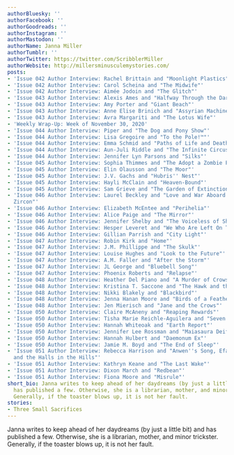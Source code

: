 ```yaml
---
authorBluesky: ''
authorFacebook: ''
authorGoodreads: ''
authorInstagram: ''
authorMastodon: ''
authorName: Janna Miller
authorTumblr: ''
authorTwitter: https://twitter.com/ScribblerMiller
authorWebsite: http://millersminusculemystories.com/
posts:
- 'Issue 042 Author Interview: Rachel Brittain and "Moonlight Plastics"'
- 'Issue 042 Author Interview: Carol Scheina and "The Midwife"'
- 'Issue 042 Author Interview: Aimée Jodoin and "The Glitch"'
- 'Issue 043 Author Interview: Alexis Ames and "Halfway Through the Dark"'
- 'Issue 043 Author Interview: Amy Porter and "Giant Beach"'
- 'Issue 043 Author Interview: Anne Elise Brinich and "Assyrian Machinery"'
- 'Issue 043 Author Interview: Avra Margariti and "The Lotus Wife"'
- 'Weekly Wrap-Up: Week of November 30, 2020'
- 'Issue 044 Author Interview: Piper and "The Dog and Pony Show"'
- 'Issue 044 Author Interview: Lisa Gregoire and "To the Pole!™"'
- 'Issue 044 Author Interview: Emma Schmid and "Paths of Life and Death"'
- 'Issue 044 Author Interview: Aun-Juli Riddle and "The Infinite Circus"'
- 'Issue 044 Author Interview: Jennifer Lyn Parsons and "Silks"'
- 'Issue 045 Author Interview: Sophia Thimmes and "The Adopt a Zombie Program"'
- 'Issue 045 Author Interview: Elin Olausson and "The Moor"'
- 'Issue 045 Author Interview: J.V. Gachs and "Hubris'' Nest"'
- 'Issue 045 Author Interview: Hayli McClain and "Heaven-Bound"'
- 'Issue 045 Author Interview: Sam Grieve and "The Garden of Extinction"'
- 'Issue 046 Author Interview: Laurel Beckley and "Love and War Aboard the Peregrine
  Zircon"'
- 'Issue 046 Author Interview: Elizabeth McEntee and "Perihelia"'
- 'Issue 046 Author Interview: Alice Paige and "The Mirror"'
- 'Issue 046 Author Interview: Jennifer Shelby and "The Voiceless of Shalott"'
- 'Issue 046 Author Interview: Hesper Leveret and "We Who Are Left On This Dying Earth"'
- 'Issue 046 Author Interview: Gillian Parrish and "City Light"'
- 'Issue 047 Author Interview: Robin Kirk and "Home"'
- 'Issue 047 Author Interview: J.M. Phillippe and "The Skulk"'
- 'Issue 047 Author Interview: Louise Hughes and "Look to the Future"'
- 'Issue 047 Author Interview: A.M. Faller and "After the Storm"'
- 'Issue 047 Author Interview: JL George and "Bluebell Song"'
- 'Issue 047 Author Interview: Phoenix Roberts and "Relapse"'
- 'Issue 048 Author Interview: Heather Del Piano and "A Murder of Crows"'
- 'Issue 048 Author Interview: Kristina T. Saccone and "The Hawk and the Wren"'
- 'Issue 048 Author Interview: Nikki Blakely and "Blackbird"'
- 'Issue 048 Author Interview: Jenna Hanan Moore and "Birds of a Feather"'
- 'Issue 048 Author Interview: Jen Mierisch and "Jane and the Crows"'
- 'Issue 050 Author Interview: Claire McAneny and "Reaping Rewards"'
- 'Issue 050 Author Interview: Tisha Marie Reichle-Aguilera and "Seven Strands"'
- 'Issue 050 Author Interview: Hannah Whiteoak and "Earth Report"'
- 'Issue 050 Author Interview: Jennifer Lee Rossman and "Maiasaura Deifaeria"'
- 'Issue 050 Author Interview: Hannah Hulbert and "Daemonum Ex"'
- 'Issue 050 Author Interview: Jamie M. Boyd and "The End of Sleep"'
- 'Issue 051 Author Interview: Rebecca Harrison and "Anwen''s Song, Efa''s Shoes,
  and the Halls in the Hills"'
- 'Issue 051 Author Interview: Kathryn Keane and "The Last Wake"'
- 'Issue 051 Author Interview: Dixon March and "Redbean"'
- 'Issue 051 Author Interview: Fiona Moore and "Misrule"'
short_bio: Janna writes to keep ahead of her daydreams (by just a little bit) and
  has published a few. Otherwise, she is a librarian, mother, and minor trickster.
  Generally, if the toaster blows up, it is not her fault.
stories:
- Three Small Sacrifices
---
```


Janna writes to keep ahead of her daydreams (by just a little bit) and has published a few. Otherwise, she is a librarian, mother, and minor trickster. Generally, if the toaster blows up, it is not her fault.